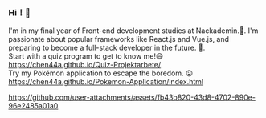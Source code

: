 ### Hi！👋
I'm in my final year of Front-end development studies at Nackademin.🏫. I'm passionate about popular frameworks like React.js and Vue.js, and preparing to become a full-stack developer in the future. 🧐.  
Start with a quiz program to get to know me!😄   https://chen44a.github.io/Quiz-Projektarbete/  
Try my Pokémon application to escape the boredom. 😜  https://chen44a.github.io/Pokemon-Application/index.html


https://github.com/user-attachments/assets/fb43b820-43d8-4702-890e-96e2485a01a0






<!--
**Chen44A/Chen44A** is a ✨ _special_ ✨ repository because its `README.md` (this file) appears on your GitHub profile.

Here are some ideas to get you started:

- 🔭 I’m currently working on ...
- 🌱 I’m currently learning Frontend developer at Nackademin.
- 👯 I’m looking to collaborate on ...
- 🤔 I’m looking for help with ...
- 💬 Ask me about ...
- 📫 How to reach me: ...
- 😄 Pronouns: ...
- ⚡ Fun fact: ...
-->
